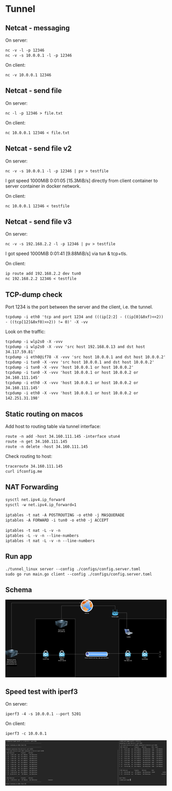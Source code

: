 # Tunnel


## Netcat - messaging
On server:
```
nc -v -l -p 12346
nc -v -s 10.0.0.1 -l -p 12346
```

On client:
```
nc -v 10.0.0.1 12346
```


## Netcat - send file
On server:
```
nc -l -p 12346 > file.txt
```

On client:
```
nc 10.0.0.1 12346 < file.txt
```


## Netcat - send file v2
On server:
````
nc -v -s 10.0.0.1 -l -p 12346 | pv > testfile
````
I got speed 1000MiB 0:01:05 [15.3MiB/s] directly from client container to server container in docker network.

On client:
````
nc 10.0.0.1 12346 < testfile
````

## Netcat - send file v3
On server:
````
nc -v -s 192.168.2.2 -l -p 12346 | pv > testfile
````
I got speed 1000MiB 0:01:41 [9.88MiB/s] via tun & tcp+tls.

On client:
````
ip route add 192.168.2.2 dev tun0
nc 192.168.2.2 12346 < testfile
````

## TCP-dump check
Port 1234 is the port between the server and the client, i.e. the tunnel.
```
tcpdump -i eth0 'tcp and port 1234 and (((ip[2:2] - ((ip[0]&0xf)<<2)) - ((tcp[12]&0xf0)>>2)) != 0)' -X -vv
```

Look on the traffic:
````
tcpdump -i wlp2s0 -X -vvv
tcpdump -i wlp2s0 -X -vvv 'src host 192.168.0.13 and dst host 34.117.59.81'
tcpdump -i eth0@if78 -X -vvv 'src host 10.0.0.1 and dst host 10.0.0.2'
tcpdump -i tun0 -X -vvv 'src host 10.0.0.1 and dst host 10.0.0.2'
tcpdump -i tun0 -X -vvv 'host 10.0.0.1 or host 10.0.0.2'
tcpdump -i tun0 -X -vvv 'host 10.0.0.1 or host 10.0.0.2 or 34.160.111.145'
tcpdump -i eth0 -X -vvv 'host 10.0.0.1 or host 10.0.0.2 or 34.160.111.145'
tcpdump -i eth0 -X -vvv 'host 10.0.0.1 or host 10.0.0.2 or 142.251.31.198'
````


## Static routing on macos
Add host to routing table via tunnel interface:
```
route -n add -host 34.160.111.145 -interface utun4
route -n get 34.160.111.145
route -n delete -host 34.160.111.145
```

Check routing to host:
````
traceroute 34.160.111.145
curl ifconfig.me
````


## NAT Forwarding
```
sysctl net.ipv4.ip_forward
sysctl -w net.ipv4.ip_forward=1

iptables -t nat -A POSTROUTING -o eth0 -j MASQUERADE
iptables -A FORWARD -i tun0 -o eth0 -j ACCEPT

iptables -t nat -L -v -n
iptables -L -v -n --line-numbers
iptables -t nat -L -v -n --line-numbers
```


## Run app
```
./tunnel_linux server --config ./configs/config.server.toml
sudo go run main.go client --config ./configs/config.server.toml
```

## Schema
![Schema](public/tunnel_schema.png)


## Speed test with iperf3
On server:
```
iperf3 -4 -s 10.0.0.1 --port 5201
```

On client:
```
iperf3 -c 10.0.0.1
```

![IPerf3](public/iperf3.png)